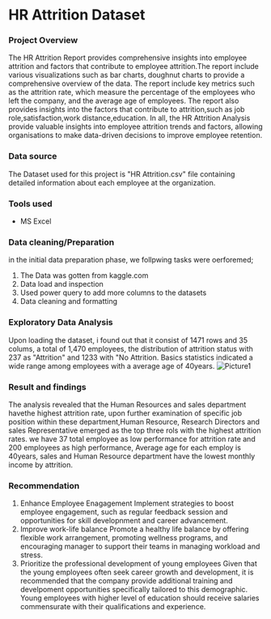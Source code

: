 # HR Attrition Dataset

### Project Overview
The HR Attrition Report provides  comprehensive insights into employee attrition and factors that contribute to employee attrition.The report include various visualizations such as bar charts, doughnut charts to provide a comprehensive overview of the data. The report include key metrics such as the attrition rate, which measure the percentage of the employees who left the company, and the average age of employees. The report also provides insights into the factors that contribute to attrition,such as job role,satisfaction,work distance,education. In all, the HR Attrition Analysis provide valuable insights into employee attrition trends and factors, allowing organisations to make data-driven decisions to improve employee retention.

### Data source
The Dataset used for this project is "HR Attrition.csv" file containing detailed information about each employee at the organization.

### Tools used
- MS Excel

### Data cleaning/Preparation
in the initial data preparation phase, we follpwing tasks were oerforemed;
1. The Data was gotten from kaggle.com
2. Data load and inspection
3. Used power query to add more columns to the datasets
4. Data cleaning and formatting

### Exploratory Data Analysis
Upon loading the dataset, i found out that it consist of 1471 rows and 35 colums, a total of 1,470 employees, the distribution of attrition status with 237 as "Attrition" and 1233 with "No Attrition. Basics statistics indicated a wide range among employees with a average age of 40years.
![Picture1](https://github.com/Peepearl/Listing_Dataset/assets/99322339/4fb3c101-764a-4f8c-9235-ddc66209576f)

### Result and findings
The analysis revealed that the Human Resources and sales department havethe highest attrition rate, upon further examination of specific job position within these department,Human Resource, Research Directors and sales Representative emerged as the top three rols with the highest attrition rates. we have 37 total employee as low performance for attrition rate and 200 employees as high performance, Average age for each employ is 40years, sales and Human Resource department have the lowest monthly income by attrition.


### Recommendation
1. Enhance Employee Enagagement
   Implement strategies to boost employee engagement, such as regular feedback session and opportunities for skill developnment and career advancement.
2. Improve work-life balance
   Promote a healthy life balance by offering flexible work arrangement, promoting wellness programs, and encouraging manager to support their teams in managing workload and stress.
3. Prioritize the professional development of young employees
   Given that the young employees often seek career growth and development, it is recommended that the company provide additional training and develpoment opportunities specifically 
   tailored to this demographic. Young employees with higher level of education should receive salaries commensurate with their qualifications and experience.   
   
